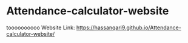 # Attendance-calculator-website
toooooooooo
Website Link: https://hassanqari9.github.io/Attendance-calculator-website/
